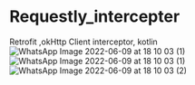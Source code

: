 # Requestly_intercepter
Retrofit ,okHttp Client interceptor, kotlin
![WhatsApp Image 2022-06-09 at 18 10 03 (1)](https://user-images.githubusercontent.com/95627035/172998641-645b77a8-11f8-4515-b9ad-7842008daf8d.jpeg)
![WhatsApp Image 2022-06-09 at 18 10 03 (1)](https://user-images.githubusercontent.com/95627035/172998968-6afd200d-512e-4185-8799-d1c564aeab1a.jpeg)
![WhatsApp Image 2022-06-09 at 18 10 03 (2)](https://user-images.githubusercontent.com/95627035/172999128-cc8f2a3f-2498-4b00-8d1e-688750b5ca86.jpeg)
